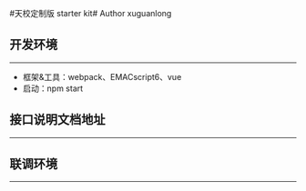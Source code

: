 

#天校定制版 starter kit#
Author xuguanlong

## 开发环境
---
* 框架&工具：webpack、EMACscript6、vue
* 启动：npm start

## 接口说明文档地址
---


## 联调环境
---

